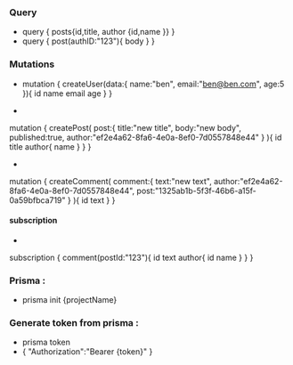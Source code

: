 ### Query
 * query {
  posts{id,title,
    author
    {id,name
    }}
}
 * query {
  post(authID:"123"){
    body
  }
}


### Mutations
 * 
    mutation {
  createUser(data:{
    name:"ben",
    email:"ben@ben.com",
    age:5
  }){
    id
    name
    email
    age
  }
}

* 
mutation {
  createPost(
    post:{
    title:"new title",
    body:"new body",
    published:true,
    author:"ef2e4a62-8fa6-4e0a-8ef0-7d0557848e44"
    }
   ){
    id
    title
    author{
      name
    }
  }
}

* 
mutation {
  createComment(
    comment:{
    text:"new text",
    author:"ef2e4a62-8fa6-4e0a-8ef0-7d0557848e44",
    post:"1325ab1b-5f3f-46b6-a15f-0a59bfbca719"
    }
   ){
    id
    text
  }
}

#### subscription

  * 
  subscription {
  comment(postId:"123"){
    id
    text
    author{
      id
      name
    }
  }
}

### Prisma :
 * prisma init {projectName}

### Generate token from prisma :
 * prisma token 
 * {
  "Authorization":"Bearer {token}"
}
